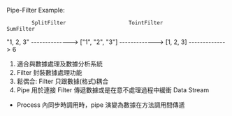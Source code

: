 Pipe-Filter Example:

            SplitFilter                    TointFilter               SumFilter
"1, 2, 3" --------------> ["1", "2", "3"] -------------> [1, 2, 3] -------------> 6

1. 適合與數據處理及數據分析系統
2. Filter 封裝數據處理功能
3. 鬆偶合: Filter 只跟數據(格式)耦合
4. Pipe 用於連接 Filter 傳遞數據或是在意不處理過程中緩衝 Data Stream
  - Process 內同步時調用時，pipe 演變為數據在方法調用間傳遞